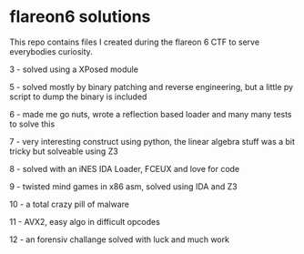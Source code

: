 # flareon6 solutions

This repo contains files I created during the flareon 6 CTF to serve everybodies curiosity.

3 - solved using a XPosed module

5 - solved mostly by binary patching and reverse engineering, but a little py script to dump the binary is included

6 - made me go nuts, wrote a reflection based loader and many many tests to solve this

7 - very interesting construct using python, the linear algebra stuff was a bit tricky but solveable using Z3

8 - solved with an iNES IDA Loader, FCEUX and love for code

9 - twisted mind games in x86 asm, solved using IDA and Z3

10 - a total crazy pill of malware

11 - AVX2, easy algo in difficult opcodes
 
12 - an forensiv challange solved with luck and much work
